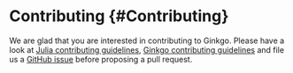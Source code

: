 
# Contributing {#Contributing}

We are glad that you are interested in contributing to Ginkgo. Please have a look at [Julia contributing guidelines](https://github.com/JuliaLang/julia/blob/master/CONTRIBUTING.md), [Ginkgo contributing guidelines](https://github.com/ginkgo-project/ginkgo/blob/v1.7.0/CONTRIBUTING.md) and file us a [GitHub issue](https://github.com/youwuyou/Ginkgo.jl/issues/new) before proposing a pull request.
